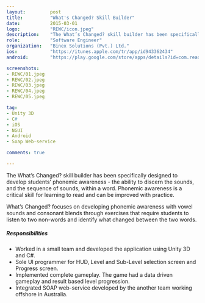 ```yaml
---
layout:			post
title:			"What's Changed? Skill Builder"
date:			2015-03-01
logo:			"REWC/icon.jpeg"
description:	"The What’s Changed? skill builder has been specifically designed to develop students’ phonemic awareness - the ability to discern the sounds, and the sequence of sounds, within a word. Phonemic awareness is a critical skill for learning to read and can be improved with practice."
role:			"Software Engineer"
organization:	"Binex Solutions (Pvt.) Ltd."
ios:			"https://itunes.apple.com/tr/app/id943362434"
android:		"https://play.google.com/store/apps/details?id=com.readablenglish.WhatsChanged"

screenshots:
- REWC/01.jpeg
- REWC/02.jpeg
- REWC/03.jpeg
- REWC/04.jpeg
- REWC/05.jpeg

tag:
- Unity 3D
- C#
- iOS
- NGUI
- Android
- Soap Web-service

comments: true

---
```


The What’s Changed? skill builder has been specifically designed to develop students’ phonemic awareness - the ability to discern the sounds, and the sequence of sounds, within a word. Phonemic awareness is a critical skill for learning to read and can be improved with practice.

What’s Changed? focuses on developing phonemic awareness with vowel sounds and consonant blends through exercises that require students to listen to two non-words and identify what changed between the two words. 

##### Responsibilities
* Worked in a small team and developed the application using Unity 3D and C#.
* Sole UI programmer for HUD, Level and Sub-Level selection screen and Progress screen.
* Implemented complete gameplay. The game had a data driven gameplay and result based level progression.
* Integrated SOAP web-service developed by the another team working offshore in Australia.
